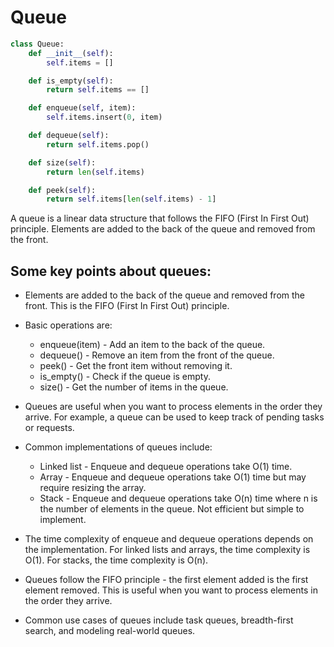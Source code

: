 # Queue
```py
class Queue:
    def __init__(self):
        self.items = []

    def is_empty(self):
        return self.items == []

    def enqueue(self, item):
        self.items.insert(0, item)

    def dequeue(self):
        return self.items.pop()

    def size(self):
        return len(self.items)

    def peek(self):
        return self.items[len(self.items) - 1]
```

A queue is a linear data structure that follows the FIFO (First In First Out) principle. Elements are added to the back of the queue and removed from the front.

## Some key points about queues:

- Elements are added to the back of the queue and removed from the front. This is the FIFO (First In First Out) principle.

- Basic operations are:
    - enqueue(item) - Add an item to the back of the queue.
    - dequeue() - Remove an item from the front of the queue.
    - peek() - Get the front item without removing it.
    - is_empty() - Check if the queue is empty.
    - size() - Get the number of items in the queue.

- Queues are useful when you want to process elements in the order they arrive. For example, a queue can be used to keep track of pending tasks or requests.

- Common implementations of queues include:
    - Linked list - Enqueue and dequeue operations take O(1) time.
    - Array - Enqueue and dequeue operations take O(1) time but may require resizing the array.
    - Stack - Enqueue and dequeue operations take O(n) time where n is the number of elements in the queue. Not efficient but simple to implement.

- The time complexity of enqueue and dequeue operations depends on the implementation. For linked lists and arrays, the time complexity is O(1). For stacks, the time complexity is O(n).

- Queues follow the FIFO principle - the first element added is the first element removed. This is useful when you want to process elements in the order they arrive.

- Common use cases of queues include task queues, breadth-first search, and modeling real-world queues.

